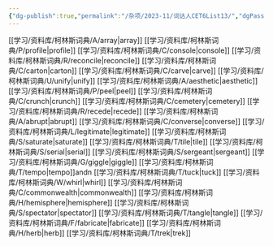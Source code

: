 ```yaml
---
{"dg-publish":true,"permalink":"/杂项/2023-11/词达人CET6List13/","dgPassFrontmatter":true}
---
```


[[学习/资料库/柯林斯词典/A/array\|array]]
[[学习/资料库/柯林斯词典/P/profile\|profile]]
[[学习/资料库/柯林斯词典/C/console\|console]]
[[学习/资料库/柯林斯词典/R/reconcile\|reconcile]]
[[学习/资料库/柯林斯词典/C/carton\|carton]]
[[学习/资料库/柯林斯词典/C/carve\|carve]]
[[学习/资料库/柯林斯词典/U/unify\|unify]]
[[学习/资料库/柯林斯词典/A/aesthetic\|aesthetic]]
[[学习/资料库/柯林斯词典/P/peel\|peel]]
[[学习/资料库/柯林斯词典/C/crunch\|crunch]]
[[学习/资料库/柯林斯词典/C/cemetery\|cemetery]]
[[学习/资料库/柯林斯词典/R/recede\|recede]]
[[学习/资料库/柯林斯词典/A/abrupt\|abrupt]]
[[学习/资料库/柯林斯词典/C/converse\|converse]]
[[学习/资料库/柯林斯词典/L/legitimate\|legitimate]]
[[学习/资料库/柯林斯词典/S/saturate\|saturate]]
[[学习/资料库/柯林斯词典/T/tile\|tile]]
[[学习/资料库/柯林斯词典/S/serial\|serial]]
[[学习/资料库/柯林斯词典/S/sergeant\|sergeant]]
[[学习/资料库/柯林斯词典/G/giggle\|giggle]]
[[学习/资料库/柯林斯词典/T/tempo\|tempo]]andn
[[学习/资料库/柯林斯词典/T/tuck\|tuck]]
[[学习/资料库/柯林斯词典/W/whirl\|whirl]]
[[学习/资料库/柯林斯词典/C/commonwealth\|commonwealth]]
[[学习/资料库/柯林斯词典/H/hemisphere\|hemisphere]]
[[学习/资料库/柯林斯词典/S/spectator\|spectator]]
[[学习/资料库/柯林斯词典/T/tangle\|tangle]]
[[学习/资料库/柯林斯词典/F/fabricate\|fabricate]]
[[学习/资料库/柯林斯词典/H/herb\|herb]]
[[学习/资料库/柯林斯词典/T/trek\|trek]]
